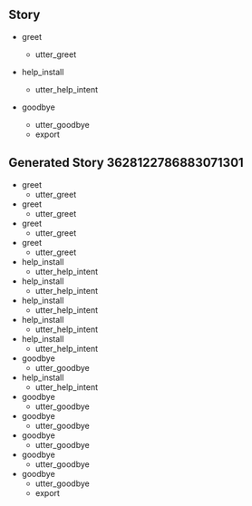 ## Story
* greet
    - utter_greet

* help_install
    - utter_help_intent

* goodbye
    - utter_goodbye
    - export



## Generated Story 3628122786883071301
* greet
    - utter_greet
* greet
    - utter_greet
* greet
    - utter_greet
* greet
    - utter_greet
* help_install
    - utter_help_intent
* help_install
    - utter_help_intent
* help_install
    - utter_help_intent
* help_install
    - utter_help_intent
* help_install
    - utter_help_intent
* goodbye
    - utter_goodbye
* help_install
    - utter_help_intent
* goodbye
    - utter_goodbye
* goodbye
    - utter_goodbye
* goodbye
    - utter_goodbye
* goodbye
    - utter_goodbye
* goodbye
    - utter_goodbye
    - export

